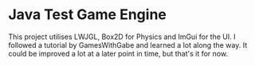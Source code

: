 # Java Test Game Engine

This project utilises LWJGL, Box2D for Physics and ImGui for the UI. I followed a tutorial by GamesWithGabe and learned a lot along the way. It could be improved a lot at a later point in time, but that's it for now.

